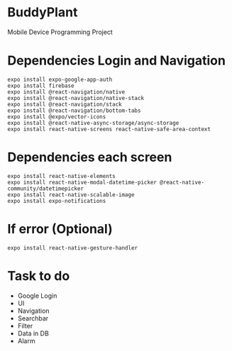 # BuddyPlant
Mobile Device Programming Project 

# Dependencies Login and Navigation
```
expo install expo-google-app-auth
expo install firebase
expo install @react-navigation/native
expo install @react-navigation/native-stack
expo install @react-navigation/stack
expo install @react-navigation/bottom-tabs
expo install @expo/vector-icons
expo install @react-native-async-storage/async-storage
expo install react-native-screens react-native-safe-area-context
```

# Dependencies each screen
```
expo install react-native-elements
expo install react-native-modal-datetime-picker @react-native-community/datetimepicker
expo install react-native-scalable-image
expo install expo-notifications
```

# If error (Optional)
```
expo install react-native-gesture-handler
```

# Task to do
<ul>
  <li>Google Login</li>
  <li>UI</li>
  <li>Navigation</li>
  <li>Searchbar</li>
  <li>Filter</li>
  <li>Data in DB</li>
  <li>Alarm</li>
</ul>
